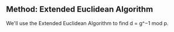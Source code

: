 ## Method: Extended Euclidean Algorithm
We'll use the Extended Euclidean Algorithm to find d = g^−1 mod p.
